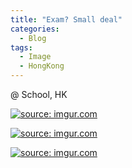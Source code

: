 ```yaml
---
title: "Exam? Small deal"
categories:
  - Blog
tags:
  - Image
  - HongKong
---
```


@ School, HK

<a href="https://imgur.com/hS8kyUK"><img src="https://i.imgur.com/hS8kyUK.jpg" title="source: imgur.com" /></a>

<a href="https://imgur.com/5v6lrJG"><img src="https://i.imgur.com/5v6lrJG.jpg" title="source: imgur.com" /></a>

<a href="https://imgur.com/d002nk4"><img src="https://i.imgur.com/d002nk4.jpg" title="source: imgur.com" /></a>

<script src="https://utteranc.es/client.js"
        repo="serendipityinlife/serendipityinlife.github.io"
        issue-term="pathname"
        theme="github-light"
        crossorigin="anonymous"
        async>
</script>
